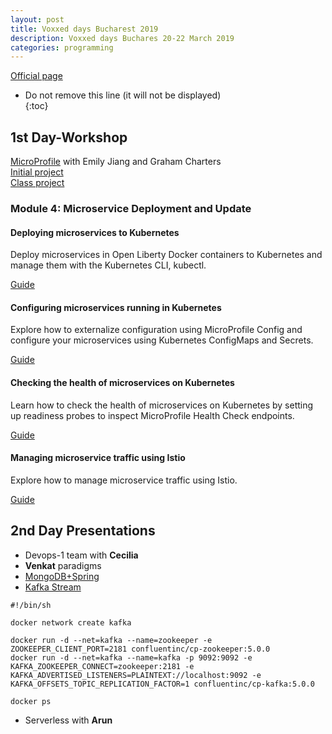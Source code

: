 ```yaml
---
layout: post
title: Voxxed days Bucharest 2019
description: Voxxed days Buchares 20-22 March 2019
categories: programming
---
```

[Official page](https://romania.voxxeddays.com/bucharest/2019-03-20/)


* Do not remove this line (it will not be displayed)  
{:toc}

## 1st Day-Workshop

[MicroProfile](https://romania.voxxeddays.com/2019/02/24/hands-on-cloud-native-java-with-microprofile-kubernetes-and-istio/)  with Emily Jiang and Graham Charters  
[Initial project](https://github.com/OpenLiberty/tutorial-microprofile.git)  
[Class project](https://github.com/gcharters/workshop-cloud-native-java/blob/master/README.md)  

### Module 4: Microservice Deployment and Update  

#### Deploying microservices to Kubernetes  

Deploy microservices in Open Liberty Docker containers to Kubernetes and manage them with the Kubernetes CLI, kubectl.

[Guide](https://openliberty.io/guides/kubernetes-intro.html)

#### Configuring microservices running in Kubernetes

Explore how to externalize configuration using MicroProfile Config and configure your microservices using Kubernetes ConfigMaps and Secrets.

[Guide](https://openliberty.io/guides/kubernetes-microprofile-config.html)


#### Checking the health of microservices on Kubernetes

Learn how to check the health of microservices on Kubernetes by setting up readiness probes to inspect MicroProfile Health Check endpoints.

[Guide](https://openliberty.io/guides/kubernetes-microprofile-health.html)


#### Managing microservice traffic using Istio

Explore how to manage microservice traffic using Istio.

[Guide](https://openliberty.io/guides/istio-intro.html)

## 2nd Day Presentations

- Devops-1 team with **Cecilia**  
- **Venkat** paradigms 
- [MongoDB+Spring](https://github.com/dangeabunea/VoxxedDaysBucharest2019)  
- [Kafka Stream](https://github.com/Stream-Processing-with-Kafka-Streams/workshop)  

```  
#!/bin/sh

docker network create kafka

docker run -d --net=kafka --name=zookeeper -e ZOOKEEPER_CLIENT_PORT=2181 confluentinc/cp-zookeeper:5.0.0
docker run -d --net=kafka --name=kafka -p 9092:9092 -e KAFKA_ZOOKEEPER_CONNECT=zookeeper:2181 -e KAFKA_ADVERTISED_LISTENERS=PLAINTEXT://localhost:9092 -e KAFKA_OFFSETS_TOPIC_REPLICATION_FACTOR=1 confluentinc/cp-kafka:5.0.0

docker ps  
```  

- Serverless with **Arun**


